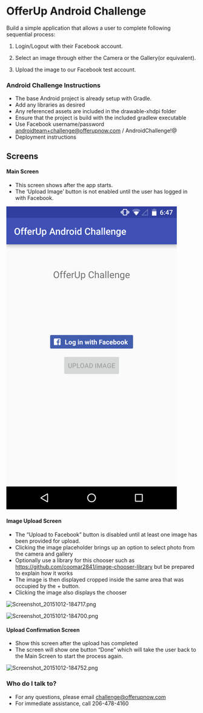 # OfferUp Android Challenge #

Build a simple application that allows a user to complete following sequential process:

1. Login/Logout with their Facebook account.

2. Select an image through either the Camera or the Gallery(or equivalent).

3. Upload the image to our Facebook test account.

### Android Challenge Instructions ###

* The base Android project is already setup with Gradle.
* Add any libraries as desired
* Any referenced assets are included in the drawable-xhdpi folder
* Ensure that the project is build with the included gradlew executable
* Use Facebook username/password androidteam+challenge@offerupnow.com / AndroidChallenge!@
* Deployment instructions

## Screens ##

#### Main Screen ####

* This screen shows after the app starts. 
* The ‘Upload Image’ button is not enabled until the user has logged in with Facebook. 


![pic1.png](pics/pic1.png)

#### Image Upload Screen ####

* The “Upload to Facebook” button is disabled until at least one image has been provided for upload.
* Clicking the image placeholder brings up an option to select photo from the camera and gallery
* Optionally use a library for this chooser such as https://github.com/coomar2841/image-chooser-library but be prepared to explain how it works
* The image is then displayed cropped inside the same area that was occupied by the + button. 
* Clicking the image also displays the chooser

![Screenshot_20151012-184717.png](https://bitbucket.org/repo/oyee85/images/1626013789-Screenshot_20151012-184717.png)

![Screenshot_20151012-184700.png](https://bitbucket.org/repo/oyee85/images/3432495446-Screenshot_20151012-184700.png)

#### Upload Confirmation Screen ####

* Show this screen after the upload has completed
* The screen will show one button “Done” which will take the user back to the Main Screen to start the process again.

![Screenshot_20151012-184752.png](https://bitbucket.org/repo/oyee85/images/61502190-Screenshot_20151012-184752.png)

### Who do I talk to? ###

* For any questions, please email challenge@offerupnow.com
* For immediate assistance, call 206-478-4160
